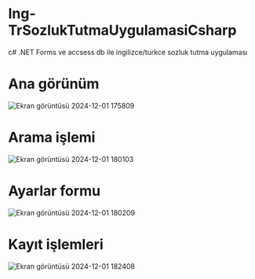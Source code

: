 # Ing-TrSozlukTutmaUygulamasiCsharp
 c# .NET Forms ve accsess db ile ingilizce/turkce sozluk tutma uygulaması

# Ana görünüm

 ![Ekran görüntüsü 2024-12-01 175809](https://github.com/user-attachments/assets/e3ec2d8e-428f-46af-9559-e84ecf2e2249)

# Arama işlemi
![Ekran görüntüsü 2024-12-01 180103](https://github.com/user-attachments/assets/2dd0b81e-0038-4712-bf43-79046f5a1d58)

# Ayarlar formu

![Ekran görüntüsü 2024-12-01 180209](https://github.com/user-attachments/assets/8f2362b6-40ac-4c32-b46b-db2e9bb8523d)

# Kayıt işlemleri 

![Ekran görüntüsü 2024-12-01 182408](https://github.com/user-attachments/assets/90bca731-c425-41c8-a7c7-fc8806384480)